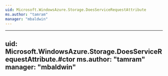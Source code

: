 ```yaml
---
uid: Microsoft.WindowsAzure.Storage.DoesServiceRequestAttribute
ms.author: "tamram"
manager: "mbaldwin"
---
```


---
uid: Microsoft.WindowsAzure.Storage.DoesServiceRequestAttribute.#ctor
ms.author: "tamram"
manager: "mbaldwin"
---

